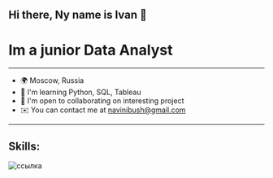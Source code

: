 ## Hi there, Ny name is Ivan 👋
# Im a junior Data Analyst
___
- 🌍  Moscow, Russia
- 🧠  I'm learning Python, SQL, Tableau
- 🤝  I'm open to collaborating on interesting project
- ✉️  You can contact me at navinibush@gmail.com
___
## Skills:
![ссылка](https://img.icons8.com/?size=100&id=l75OEUJkPAk4&format=png&color=000000)
